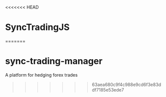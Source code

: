 <<<<<<< HEAD
# SyncTradingJS


=======
# sync-trading-manager
A platform for hedging forex trades
>>>>>>> 63aea680c9f4c988e9cd6f3e83ddf7185e53ede7
